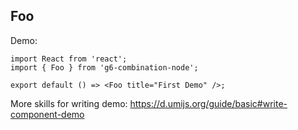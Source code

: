 
## Foo

Demo:

```tsx
import React from 'react';
import { Foo } from 'g6-combination-node';

export default () => <Foo title="First Demo" />;
```

More skills for writing demo: https://d.umijs.org/guide/basic#write-component-demo
